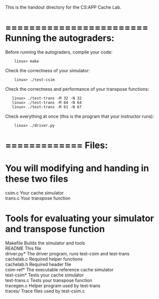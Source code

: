 This is the handout directory for the CS:APP Cache Lab. 

========================
Running the autograders:
========================

Before running the autograders, compile your code:
```
    linux> make
```

Check the correctness of your simulator:
```
    linux> ./test-csim
```
Check the correctness and performance of your transpose functions:
 ```
    linux> ./test-trans -M 32 -N 32
    linux> ./test-trans -M 64 -N 64
    linux> ./test-trans -M 61 -N 67
```

Check everything at once (this is the program that your instructor runs):
```
    linux> ./driver.py    
```
=============
Files:
=============

# You will modifying and handing in these two files
csim.c       Your cache simulator</br>
trans.c      Your transpose function</br>

# Tools for evaluating your simulator and transpose function
Makefile     Builds the simulator and tools</br>
README       This file</br>
driver.py*   The driver program, runs test-csim and test-trans</br>
cachelab.c   Required helper functions</br>
cachelab.h   Required header file</br>
csim-ref*    The executable reference cache simulator</br>
test-csim*   Tests your cache simulator</br>
test-trans.c Tests your transpose function</br>
tracegen.c   Helper program used by test-trans</br>
traces/      Trace files used by test-csim.c</br>
